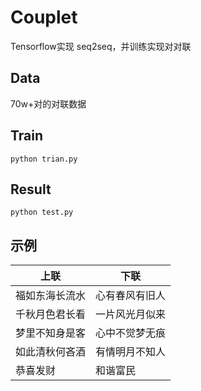 Couplet
=========
Tensorflow实现 seq2seq，并训练实现对对联

Data
--------
70w+对的对联数据

Train
--------
    python trian.py
Result
-----------
    python test.py

示例
--------

上联  | 下联  
---- | ----- 
福如东海长流水  | 心有春风有旧人
千秋月色君长看  | 一片风光月似来
梦里不知身是客  | 心中不觉梦无痕
如此清秋何吝酒  | 有情明月不知人
恭喜发财  | 和谐富民
